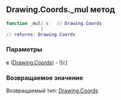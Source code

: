 ## Drawing.Coords._mul метод


```lua
function _mul( c   // Drawing.Coords
             )
// returns: Drawing.Coords
```


### Параметры

**c** ([Drawing.Coords](../../Drawing/Coords.md)) - ![c]

### Возвращаемое значение

Возвращаемый тип: [Drawing.Coords](../../Drawing/Coords.md)

